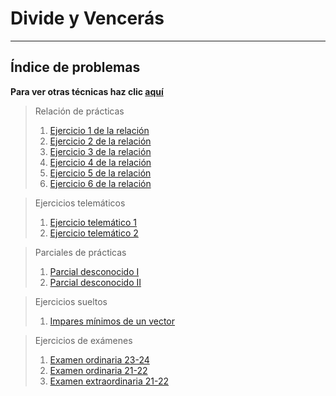 # Divide y Vencerás

***

##  Índice de problemas

**Para ver otras técnicas haz clic [aquí](../README.md)**

> Relación de prácticas
> 1. [Ejercicio 1 de la relación](./relacion1.md)
> 2. [Ejercicio 2 de la relación](./relacion2.md)
> 3. [Ejercicio 3 de la relación](./relacion3.md)
> 4. [Ejercicio 4 de la relación](./relacion4.md)
> 5. [Ejercicio 5 de la relación](./relacion5.md)
> 6. [Ejercicio 6 de la relación](./relacion6.md)

> Ejercicios telemáticos
> 1. [Ejercicio telemático 1](./tele1.md)
> 2. [Ejercicio telemático 2](./tele1.md)

> Parciales de prácticas
> 1. [Parcial desconocido I](./parcial1.md)
> 2. [Parcial desconocido II](./parcial2.md)
  
> Ejercicios sueltos
> 1. [Impares mínimos de un vector](./problemaImparesMin.md)

> Ejercicios de exámenes
> 1. [Examen ordinaria 23-24](./examen2324ord.md)
> 2. [Examen ordinaria 21-22](./examen2122ord.md)
> 3. [Examen extraordinaria 21-22](./examen2122extra.md)
